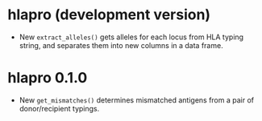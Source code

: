 # hlapro (development version)

* New `extract_alleles()` gets alleles for each locus from HLA typing string,
  and separates them into new columns in a data frame.

# hlapro 0.1.0

* New `get_mismatches()` determines mismatched antigens from a pair of 
  donor/recipient typings.
